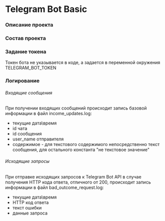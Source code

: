 # Telegram Bot Basic

### Описание проекта

### Состав проекта

### Задание токена
Токен бота не указывается в коде, а задается в переменной окружения TELEGRAM_BOT_TOKEN

### Логирование
###### Входящие сообщения
При получении входящих сообщений происходит запись базовой информации в файл income_updates.log:
* текущие дата\время
* id чата
* id сообщения
* user_name отправителя
* содержимое - для текстового содержимого непосредственно текст сообщения, для остального константа "не текстовое значение"

###### Исходящие запросы
При отправке исходящих запросов к Telegram Bot API в случае получения HTTP кода ответа, отличного от 200, происходит запись информации в файл bad_outcome_request.log:
* текущие дата\время
* HTTP код ответа
* текст ошибки
* данные запроса 
